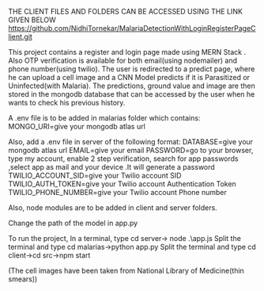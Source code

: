 THE CLIENT FILES AND FOLDERS CAN BE ACCESSED USING THE LINK GIVEN BELOW  
https://github.com/NidhiTornekar/MalariaDetectionWithLoginRegisterPageClient.git

This project contains a register and login page made using MERN Stack . 
Also OTP verification is available for both email(using nodemailer) and phone number(using twilio). 
The user is redirected to a predict page, where he can upload a cell image and a CNN Model predicts if it is Parasitized or Uninfected(with Malaria). 
The predictions, ground value and image are then stored in the mongodb database that can be accessed by the user when he wants to check his previous history.



A .env file is to be added in malarias folder which contains: 
MONGO_URI=give your mongodb atlas url

Also, add a .env file in server of the following format: 
DATABASE=give your mongodb atlas url 
EMAIL=give your email 
PASSWORD=go to your browser, type my account, enable 2 step verification, search for app passwords ,select app as mail and your device .It will generate a password 
TWILIO_ACCOUNT_SID=give your Twilio account SID 
TWILIO_AUTH_TOKEN=give your Twilio account Authentication Token 
TWILIO_PHONE_NUMBER=give your Twilio account Phone number

Also, node modules are to be added in client and server folders.

Change the path of the model in app.py

To run the project, 
In a terminal, type cd server-> node .\app.js 
Split the terminal and type cd malarias->python app.py 
Split the terminal and type cd client->cd src->npm start

(The cell images have been taken from National Library of Medicine(thin smears))
